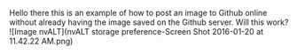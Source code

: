 Hello there this is an example of how to post an image to Github online without already having the image saved on the Github server. Will this work?
![Image nvALT](nvALT storage preference-Screen Shot 2016-01-20 at 11.42.22 AM.png) 